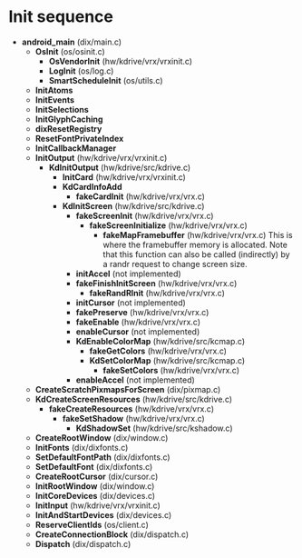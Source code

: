 # Init sequence

- **android_main** (dix/main.c)
    - **OsInit** (os/osinit.c)
        - **OsVendorInit** (hw/kdrive/vrx/vrxinit.c)
        - **LogInit** (os/log.c)
        - **SmartScheduleInit** (os/utils.c)
    - **InitAtoms**
    - **InitEvents**
    - **InitSelections**
    - **InitGlyphCaching**
    - **dixResetRegistry**
    - **ResetFontPrivateIndex**
    - **InitCallbackManager**
    - **InitOutput** (hw/kdrive/vrx/vrxinit.c)
        - **KdInitOutput** (hw/kdrive/src/kdrive.c)
            - **InitCard** (hw/kdrive/vrx/vrxinit.c)
             - **KdCardInfoAdd**
                - **fakeCardInit** (hw/kdrive/vrx/vrx.c)
            - **KdInitScreen** (hw/kdrive/src/kdrive.c)
                - **fakeScreenInit** (hw/kdrive/vrx/vrx.c)
                    - **fakeScreenInitialize** (hw/kdrive/vrx/vrx.c)
                        - **fakeMapFramebuffer** (hw/kdrive/vrx/vrx.c)
                          This is where the framebuffer memory is allocated. Note that this function can also be called (indirectly) by a randr request to change screen size.
                - **initAccel** (not implemented)
                - **fakeFinishInitScreen** (hw/kdrive/vrx/vrx.c)
                    - **fakeRandRInit** (hw/kdrive/vrx/vrx.c)
                - **initCursor** (not implemented)
                - **fakePreserve** (hw/kdrive/vrx/vrx.c)
                - **fakeEnable** (hw/kdrive/vrx/vrx.c)
                - **enableCursor** (not implemented)
                - **KdEnableColorMap** (hw/kdrive/src/kcmap.c)
                    - **fakeGetColors** (hw/kdrive/vrx/vrx.c)
                    - **KdSetColorMap** (hw/kdrive/src/kcmap.c)
                        - **fakeSetColors** (hw/kdrive/vrx/vrx.c)
                - **enableAccel** (not implemented)
    - **CreateScratchPixmapsForScreen** (dix/pixmap.c)
    - **KdCreateScreenResources** (hw/kdrive/src/kdrive.c)
        - **fakeCreateResources** (hw/kdrive/vrx/vrx.c)
            - **fakeSetShadow** (hw/kdrive/vrx/vrx.c)
                - **KdShadowSet** (hw/kdrive/src/kshadow.c)
    - **CreateRootWindow** (dix/window.c)
    - **InitFonts** (dix/dixfonts.c)
    - **SetDefaultFontPath** (dix/dixfonts.c)
    - **SetDefaultFont** (dix/dixfonts.c)
    - **CreateRootCursor** (dix/cursor.c)
    - **InitRootWindow** (dix/window.c)
    - **InitCoreDevices** (dix/devices.c)
    - **InitInput** (hw/kdrive/vrx/vrxinit.c)
    - **InitAndStartDevices** (dix/devices.c)
    - **ReserveClientIds** (os/client.c)
    - **CreateConnectionBlock** (dix/dispatch.c)
    - **Dispatch** (dix/dispatch.c)

